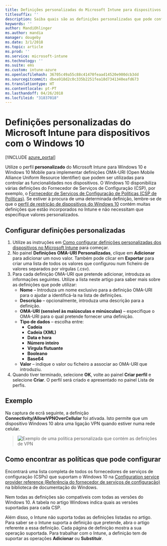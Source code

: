 ```yaml
---
title: Definições personalizadas do Microsoft Intune para dispositivos com o Windows 10
titlesuffix: ''
description: Saiba quais são as definições personalizadas que pode configurar num perfil personalizado do Windows 10.
keywords: ''
author: MandiOhlinger
ms.author: mandia
manager: dougeby
ms.date: 3/1/2018
ms.topic: article
ms.prod: ''
ms.service: microsoft-intune
ms.technology: ''
ms.suite: ems
ms.custom: intune-azure
ms.openlocfilehash: 36705c49a55c88c41470feaad14520e900dcb3dd
ms.sourcegitcommit: dbea918d2c0c335b2251fea18d7341340eafd673
ms.translationtype: HT
ms.contentlocale: pt-PT
ms.lasthandoff: 04/26/2018
ms.locfileid: "31837018"
---
```

# <a name="microsoft-intune-custom-device-settings-for-devices-running-windows-10"></a>Definições personalizadas do Microsoft Intune para dispositivos com o Windows 10

[!INCLUDE [azure_portal](./includes/azure_portal.md)]

 Utilize o perfil **personalizado** do Microsoft Intune para Windows 10 e Windows 10 Mobile para implementar definições OMA-URI (Open Mobile Alliance Uniform Resource Identifier) que podem ser utilizadas para controlar as funcionalidades nos dispositivos. O Windows 10 disponibiliza várias definições do Fornecedor de Serviços de Configuração (CSP), por exemplo, o [Fornecedor de Serviços de Configuração de Políticas (CSP de Políticas)](https://technet.microsoft.com/itpro/windows/manage/how-it-pros-can-use-configuration-service-providers).
Se estiver à procura de uma determinada definição, lembre-se de que o [perfil de restrição de dispositivos do Windows 10](device-restrictions-windows-10.md) contém muitas definições que estão incorporados no Intune e não necessitam que especifique valores personalizados.

## <a name="configure-custom-settings"></a>Configurar definições personalizadas

1. Utilize as instruções em [Como configurar definições personalizadas dos dispositivos no Microsoft Intune](custom-settings-configure.md) para começar.
1. No painel **Definições OMA-URI Personalizadas**, clique em **Adicionar** para adicionar um novo valor. Também pode clicar em **Exportar** para criar uma lista de todos os valores que configurou num ficheiro de valores separados por vírgulas (.csv).
1. Para cada definição OMA-URI que pretende adicionar, introduza as informações seguintes. Utilize a lista neste artigo para saber mais sobre as definições que pode utilizar:
    - **Nome** – Introduza um nome exclusivo para a definição OMA-URI para o ajudar a identificá-la na lista de definições.
    - **Descrição** – opcionalmente, introduza uma descrição para a definição.
    - **OMA-URI (sensível às maiúsculas e minúsculas)** – especifique o OMA-URI para o qual pretende fornecer uma definição.
    - **Tipo de dados** – escolha entre:
        - **Cadeia**
        - **Cadeia (XML)**
        - **Data e hora**
        - **Número inteiro**
        - **Vírgula flutuante**
        - **Booleano**
        - **Base64**
    - **Valor** – indique o valor ou ficheiro a associar ao OMA-URI que introduziu.
1. Quando tiver terminado, selecione **OK**, volte ao painel **Criar perfil** e selecione **Criar**.
O perfil será criado e apresentado no painel Lista de perfis.

## <a name="example"></a>Exemplo
Na captura de ecrã seguinte, a definição **Connectivity/AllowVPNOverCellular** foi ativada. Isto permite que um dispositivo Windows 10 abra uma ligação VPN quando estiver numa rede celular.

> ![Exemplo de uma política personalizada que contém as definições de VPN](./media/custom-policy-example.png)


## <a name="how-to-find-the-policies-you-can-configure"></a>Como encontrar as políticas que pode configurar

Encontrará uma lista completa de todos os fornecedores de serviços de configuração (CSPs) que suportam o Windows 10 na [Configuration service provider reference (Referência do fornecedor de serviços de configuração)](https://msdn.microsoft.com/windows/hardware/commercialize/customize/mdm/configuration-service-provider-reference) na biblioteca de documentação do Windows.

Nem todas as definições são compatíveis com todas as versões do Windows 10. A tabela no artigo Windows indica quais as versões suportadas para cada CSP.

Além disso, o Intune não suporta todas as definições listadas no artigo. Para saber se o Intune suporta a definição que pretende, abra o artigo referente a essa definição. Cada página de definição mostra a sua operação suportada. Para trabalhar com o Intune, a definição tem de suportar as operações **Adicionar** ou **Substituir**.
